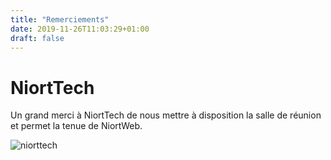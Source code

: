 ```yaml
---
title: "Remerciements"
date: 2019-11-26T11:03:29+01:00
draft: false
---
```


# NiortTech
Un grand merci à NiortTech de nous mettre à disposition la salle de réunion et permet la tenue de NiortWeb.

![niorttech](/assets/images/DsgsXwTW0AAe8ie.jpg)


